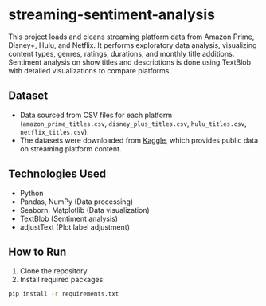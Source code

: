# streaming-sentiment-analysis
This project loads and cleans streaming platform data from Amazon Prime, Disney+, Hulu, and Netflix. It performs exploratory data analysis, visualizing content types, genres, ratings, durations, and monthly title additions. Sentiment analysis on show titles and descriptions is done using TextBlob with detailed visualizations to compare platforms.

## Dataset

- Data sourced from CSV files for each platform (`amazon_prime_titles.csv`, `disney_plus_titles.csv`, `hulu_titles.csv`, `netflix_titles.csv`).
- The datasets were downloaded from [Kaggle](https://www.kaggle.com/), which provides public data on streaming platform content.

## Technologies Used

- Python
- Pandas, NumPy (Data processing)
- Seaborn, Matplotlib (Data visualization)
- TextBlob (Sentiment analysis)
- adjustText (Plot label adjustment)

## How to Run

1. Clone the repository.
2. Install required packages:

```bash
pip install -r requirements.txt
